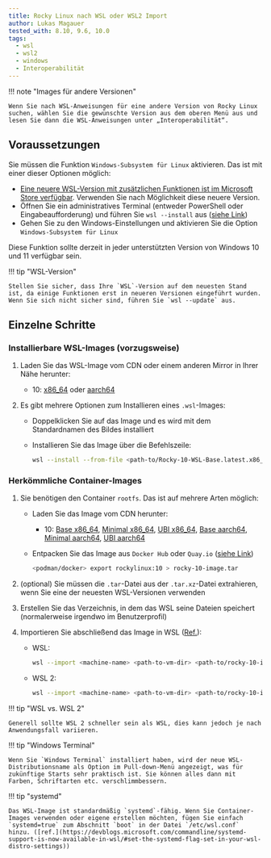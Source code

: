 ```yaml
---
title: Rocky Linux nach WSL oder WSL2 Import
author: Lukas Magauer
tested_with: 8.10, 9.6, 10.0
tags:
  - wsl
  - wsl2
  - windows
  - Interoperabilität
---
```


!!! note "Images für andere Versionen"

    Wenn Sie nach WSL-Anweisungen für eine andere Version von Rocky Linux suchen, wählen Sie die gewünschte Version aus dem oberen Menü aus und lesen Sie dann die WSL-Anweisungen unter „Interoperabilität“.

## Voraussetzungen

Sie müssen die Funktion `Windows-Subsystem für Linux` aktivieren. Das ist mit einer dieser Optionen möglich:

- [Eine neuere WSL-Version mit zusätzlichen Funktionen ist im Microsoft Store verfügbar](https://apps.microsoft.com/store/detail/windows-subsystem-for-linux/9P9TQF7MRM4R). Verwenden Sie nach Möglichkeit diese neuere Version.
- Öffnen Sie ein administratives Terminal (entweder PowerShell oder Eingabeaufforderung) und führen Sie `wsl --install` aus ([siehe Link](https://docs.microsoft.com/en-us/windows/wsl/install))
- Gehen Sie zu den Windows-Einstellungen und aktivieren Sie die Option `Windows-Subsystem für Linux`

Diese Funktion sollte derzeit in jeder unterstützten Version von Windows 10 und 11 verfügbar sein.

!!! tip "WSL-Version"

    Stellen Sie sicher, dass Ihre `WSL`-Version auf dem neuesten Stand ist, da einige Funktionen erst in neueren Versionen eingeführt wurden. Wenn Sie sich nicht sicher sind, führen Sie `wsl --update` aus.

## Einzelne Schritte

### Installierbare WSL-Images (vorzugsweise)

1. Laden Sie das WSL-Image vom CDN oder einem anderen Mirror in Ihrer Nähe herunter:

    - 10: [x86_64](https://dl.rockylinux.org/pub/rocky/10/images/x86_64/Rocky-10-WSL-Base.latest.x86_64.wsl) oder [aarch64](https://dl.rockylinux.org/pub/rocky/10/images/aarch64/Rocky-10-WSL-Base.latest.aarch64.wsl)

2. Es gibt mehrere Optionen zum Installieren eines `.wsl`-Images:

    - Doppelklicken Sie auf das Image und es wird mit dem Standardnamen des Bildes installiert
    - Installieren Sie das Image über die Befehlszeile:

        ```sh
        wsl --install --from-file <path-to/Rocky-10-WSL-Base.latest.x86_64.wsl> --name <machine-name>
        ```

### Herkömmliche Container-Images

1. Sie benötigen den Container `rootfs`. Das ist auf mehrere Arten möglich:

    - Laden Sie das Image vom CDN herunter:
        - 10: [Base x86_64](https://dl.rockylinux.org/pub/rocky/10/images/x86_64/Rocky-10-Container-Base.latest.x86_64.tar.xz), [Minimal x86_64](https://dl.rockylinux.org/pub/rocky/10/images/x86_64/Rocky-10-Container-Minimal.latest.x86_64.tar.xz), [UBI x86_64](https://dl.rockylinux.org/pub/rocky/10/images/x86_64/Rocky-10-Container-UBI.latest.x86_64.tar.xz), [Base aarch64](https://dl.rockylinux.org/pub/rocky/10/images/aarch64/Rocky-10-Container-Base.latest.aarch64.tar.xz), [Minimal aarch64](https://dl.rockylinux.org/pub/rocky/10/images/aarch64/Rocky-10-Container-Minimal.latest.aarch64.tar.xz), [UBI aarch64](https://dl.rockylinux.org/pub/rocky/10/images/aarch64/Rocky-10-Container-UBI.latest.aarch64.tar.xz)
    - Entpacken Sie das Image aus `Docker Hub` oder `Quay.io` ([siehe Link](https://docs.microsoft.com/en-us/windows/wsl/use-custom-distro#export-the-tar-from-a-container))

        ```sh
        <podman/docker> export rockylinux:10 > rocky-10-image.tar
        ```

2. (optional) Sie müssen die `.tar`-Datei aus der `.tar.xz`-Datei extrahieren, wenn Sie eine der neuesten WSL-Versionen verwenden
3. Erstellen Sie das Verzeichnis, in dem das WSL seine Dateien speichert (normalerweise irgendwo im Benutzerprofil)
4. Importieren Sie abschließend das Image in WSL ([Ref.](https://docs.microsoft.com/en-us/windows/wsl/use-custom-distro#import-the-tar-file-into-wsl)):

    - WSL:

        ```sh
        wsl --import <machine-name> <path-to-vm-dir> <path-to/rocky-10-image.tar.xz> --version 1
        ```

    - WSL 2:

        ```sh
        wsl --import <machine-name> <path-to-vm-dir> <path-to/rocky-10-image.tar.xz> --version 2
        ```

!!! tip "WSL vs. WSL 2"

    Generell sollte WSL 2 schneller sein als WSL, dies kann jedoch je nach Anwendungsfall variieren.

!!! tip "Windows Terminal"

    Wenn Sie `Windows Terminal` installiert haben, wird der neue WSL-Distributionsname als Option im Pull-down-Menü angezeigt, was für zukünftige Starts sehr praktisch ist. Sie können alles dann mit Farben, Schriftarten etc. verschlimmbessern.

!!! tip "systemd"

    Das WSL-Image ist standardmäßig `systemd`-fähig. Wenn Sie Container-Images verwenden oder eigene erstellen möchten, fügen Sie einfach `systemd=true` zum Abschnitt `boot` in der Datei `/etc/wsl.conf` hinzu. ([ref.](https://devblogs.microsoft.com/commandline/systemd-support-is-now-available-in-wsl/#set-the-systemd-flag-set-in-your-wsl-distro-settings))

